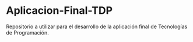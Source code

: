 # Aplicacion-Final-TDP
Repositorio a utilizar para el desarrollo de la aplicación final de Tecnologías de Programación.
